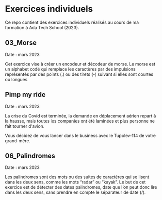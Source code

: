 # Exercices individuels
Ce repo contient des exercices individuels réalisés au cours de ma formation à Ada Tech School (2023).

## 03_Morse
Date : mars 2023

Cet exercice vise à créer un encodeur et décodeur de morse. Le morse est un alphabet codé qui remplace les caractères par des impulsions représentés par des points (.) ou des tirets (-) suivant si elles sont courtes ou longues.


## Pimp my ride
Date : mars 2023

La crise du Covid est terminée, la demande en déplacement aérien repart à la hausse, mais toutes les companies ont été laminées et plus personne ne fait tourner d'avion.

Vous décidez de vous lancer dans le business avec le Tupolev-114 de votre grand-mère.


## 06_Palindromes
Date : mars 2023

Les palindromes sont des mots ou des suites de caractères qui se lisent dans les deux sens, comme les mots “radar” ou “kayak”.
Le but de cet exercice est de détecter des dates palindromes, date que l’on peut donc lire dans les deux sens, sans prendre en compte le séparateur de date (/).
